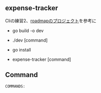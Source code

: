 ## expense-tracker
Cliの練習2、[roadmapのプロジェクト](https://roadmap.sh/projects/expense-tracker)を参考に

- go build -o dev 
- ./dev [command]

- go install
- expense-tracker [command]

## Command

```
COMMANDS:
   
```